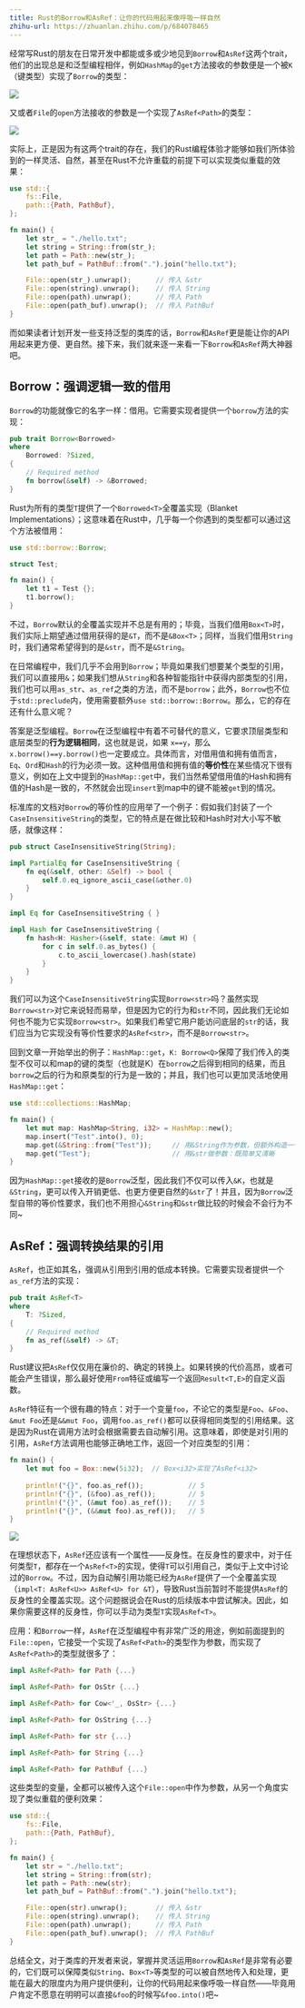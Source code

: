 ```yaml
---
title: Rust的Borrow和AsRef：让你的代码用起来像呼吸一样自然
zhihu-url: https://zhuanlan.zhihu.com/p/684078465
---
```

经常写Rust的朋友在日常开发中都能或多或少地见到`Borrow`和`AsRef`这两个trait，他们的出现总是和泛型编程相伴，例如`HashMap`的`get`方法接收的参数便是一个被`K`（键类型）实现了`Borrow`的类型：

![](https://s.c.accr.cc/picgo/1708950921-47d94d.png)

又或者`File`的`open`方法接收的参数是一个实现了`AsRef<Path>`的类型：

![](https://s.c.accr.cc/picgo/1708952063-2989fc.png)

实际上，正是因为有这两个trait的存在，我们的Rust编程体验才能够如我们所体验到的一样灵活、自然，甚至在Rust不允许重载的前提下可以实现类似重载的效果：

```rust
use std::{
    fs::File,
    path::{Path, PathBuf},
};

fn main() {
    let str_ = "./hello.txt";
    let string = String::from(str_);
    let path = Path::new(str_);
    let path_buf = PathBuf::from(".").join("hello.txt");

    File::open(str_).unwrap();		// 传入 &str
    File::open(string).unwrap();	// 传入 String
    File::open(path).unwrap();		// 传入 Path
    File::open(path_buf).unwrap();	// 传入 PathBuf
}

```

而如果读者计划开发一些支持泛型的类库的话，`Borrow`和`AsRef`更是能让你的API用起来更方便、更自然。接下来，我们就来逐一来看一下`Borrow`和`AsRef`两大神器吧。



## Borrow：强调逻辑一致的借用

`Borrow`的功能就像它的名字一样：借用。它需要实现者提供一个`borrow`方法的实现：

```rust
pub trait Borrow<Borrowed>
where
    Borrowed: ?Sized,
{
    // Required method
    fn borrow(&self) -> &Borrowed;
}
```

Rust为所有的类型`T`提供了一个`Borrowed<T>`全覆盖实现（Blanket Implementations）；这意味着在Rust中，几乎每一个你遇到的类型都可以通过这个方法被借用：

```rust
use std::borrow::Borrow;

struct Test;

fn main() {
    let t1 = Test {};
    t1.borrow();
}

```

不过，`Borrow`默认的全覆盖实现并不总是有用的；毕竟，当我们借用`Box<T>`时，我们实际上期望通过借用获得的是`&T`，而不是`&Box<T>`；同样，当我们借用`String`时，我们通常希望得到的是`&str`，而不是`&String`。

在日常编程中，我们几乎不会用到`Borrow`；毕竟如果我们想要某个类型的引用，我们可以直接用`&`；如果我们想从`String`和各种智能指针中获得内部类型的引用，我们也可以用`as_str`、`as_ref`之类的方法，而不是`borrow`；此外，`Borrow`也不位于`std::preclude`内，使用需要额外`use std::borrow::Borrow`。那么，它的存在还有什么意义呢？

答案是泛型编程。`Borrow`在泛型编程中有着不可替代的意义，它要求顶层类型和底层类型的**行为逻辑相同**，这也就是说，如果 `x==y`，那么`x.borrow()==y.borrow()`也一定要成立。具体而言，对借用值和拥有值而言，`Eq`、`Ord`和`Hash`的行为必须一致。这种借用值和拥有值的**等价性**在某些情况下很有意义，例如在上文中提到的`HashMap::get`中，我们当然希望借用值的Hash和拥有值的Hash是一致的，不然就会出现`insert`到map中的键不能被`get`到的情况。

标准库的文档对`Borrow`的等价性的应用举了一个例子：假如我们封装了一个`CaseInsensitiveString`的类型，它的特点是在做比较和Hash时对大小写不敏感，就像这样：

```rust
pub struct CaseInsensitiveString(String);

impl PartialEq for CaseInsensitiveString {
    fn eq(&self, other: &Self) -> bool {
        self.0.eq_ignore_ascii_case(&other.0)
    }
}

impl Eq for CaseInsensitiveString { }

impl Hash for CaseInsensitiveString {
    fn hash<H: Hasher>(&self, state: &mut H) {
        for c in self.0.as_bytes() {
            c.to_ascii_lowercase().hash(state)
        }
    }
}
```

我们可以为这个`CaseInsensitiveString`实现`Borrow<str>`吗？虽然实现`Borrow<str>`对它来说轻而易举，但是因为它的行为和`str`不同，因此我们无论如何也不能为它实现`Borrow<str>`。如果我们希望它用户能访问底层的`str`的话，我们应当为它实现没有等价性要求的`AsRef<str>`，而不是`Borrow<str>`。

回到文章一开始举出的例子：`HashMap::get`，`K: Borrow<Q>`保障了我们传入的类型不仅可以和map的键的类型（也就是K）在`borrow`之后得到相同的结果，而且`borrow`之后的行为和原类型的行为是一致的；并且，我们也可以更加灵活地使用`HashMap::get`：

```rust
use std::collections::HashMap;

fn main() {
    let mut map: HashMap<String, i32> = HashMap::new();
    map.insert("Test".into(), 0);
    map.get(&String::from("Test"));     // 用&String作为参数，但额外构造一个Test是否有点过于繁琐和浪费？
    map.get("Test");                    // 用&str做参数：既简单又清晰
}

```

因为`HashMap::get`接收的是`Borrow`泛型，因此我们不仅可以传入`&K`，也就是`&String`，更可以传入开销更低、也更方便更自然的`&str`了！并且，因为`Borrow`泛型自带的等价性要求，我们也不用担心`&String`和`&str`做比较的时候会不会行为不同~



## AsRef：强调转换结果的引用

`AsRef`，也正如其名，强调从引用到引用的低成本转换。它需要实现者提供一个`as_ref`方法的实现：

```rust
pub trait AsRef<T>
where
    T: ?Sized,
{
    // Required method
    fn as_ref(&self) -> &T;
}
```

Rust建议把`AsRef`仅仅用在廉价的、确定的转换上。如果转换的代价高昂，或者可能会产生错误，那么最好使用`From`特征或编写一个返回`Result<T,E>`的自定义函数。

`AsRef`特征有一个很有趣的特点：对于一个变量`foo`，不论它的类型是`Foo`、`&Foo`、`&mut Foo`还是`&&mut Foo`，调用`foo.as_ref()`都可以获得相同类型的引用结果。这是因为Rust在调用方法时会根据需要去自动解引用。这意味着，即使是对引用的引用，`AsRef`方法调用也能够正确地工作，返回一个对应类型的引用：

```rust
fn main() {
    let mut foo = Box::new(5i32);  // Box<i32>实现了AsRef<i32>
    
    println!("{}", foo.as_ref()); 			// 5
    println!("{}", (&foo).as_ref());		// 5
    println!("{}", (&mut foo).as_ref());	// 5
    println!("{}", (&&mut foo).as_ref());	// 5
}

```

![](https://s.c.accr.cc/picgo/1708962877-b4bf61.png)

在理想状态下，`AsRef`还应该有一个属性——反身性。在反身性的要求中，对于任何类型`T`，都存在一个`AsRef<T>`的实现，使得`T`可以引用自己，类似于上文中讨论过的`Borrow`。不过，因为自动解引用功能已经为`AsRef`提供了一个全覆盖实现（`impl<T: AsRef<U>> AsRef<U> for &T`），导致Rust当前暂时不能提供`AsRef`的反身性的全覆盖实现。这个问题据说会在Rust的后续版本中尝试解决。因此，如果你需要这样的反身性，你可以手动为类型`T`实现`AsRef<T>`。

应用：和`Borrow`一样，`AsRef`在泛型编程中有非常广泛的用途，例如前面提到的`File::open`，它接受一个实现了`AsRef<Path>`的类型作为参数，而实现了`AsRef<Path>`的类型就很多了：

```rust
impl AsRef<Path> for Path {...}

impl AsRef<Path> for OsStr {...}

impl AsRef<Path> for Cow<'_, OsStr> {...}

impl AsRef<Path> for OsString {...}

impl AsRef<Path> for str {...}

impl AsRef<Path> for String {...}

impl AsRef<Path> for PathBuf {...}
```

这些类型的变量，全都可以被传入这个`File::open`中作为参数，从另一个角度实现了类似重载的便利效果：

```rust
use std::{
    fs::File,
    path::{Path, PathBuf},
};

fn main() {
    let str = "./hello.txt";
    let string = String::from(str);
    let path = Path::new(str);
    let path_buf = PathBuf::from(".").join("hello.txt");

    File::open(str).unwrap();		// 传入 &str
    File::open(string).unwrap();	// 传入 String
    File::open(path).unwrap();		// 传入 Path
    File::open(path_buf).unwrap();	// 传入 PathBuf
}
```



总结全文，对于类库的开发者来说，掌握并灵活运用`Borrow`和`AsRef`是非常有必要的，它们既可以保障类似`String`、`Box<T>`等类型的可以被自然地传入和处理，更能在最大的限度内为用户提供便利，让你的代码用起来像呼吸一样自然——毕竟用户肯定不愿意在明明可以直接`&foo`的时候写`&foo.into()`吧~

